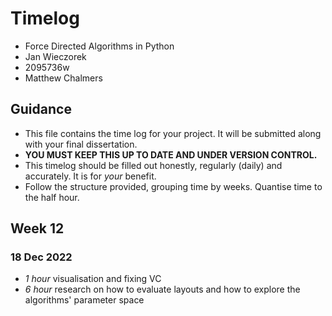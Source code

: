 # Timelog

* Force Directed Algorithms in Python
* Jan Wieczorek
* 2095736w
* Matthew Chalmers

## Guidance

* This file contains the time log for your project. It will be submitted along with your final dissertation.
* **YOU MUST KEEP THIS UP TO DATE AND UNDER VERSION CONTROL.**
* This timelog should be filled out honestly, regularly (daily) and accurately. It is for *your* benefit.
* Follow the structure provided, grouping time by weeks.  Quantise time to the half hour.


## Week 12

### 18 Dec 2022
* *1 hour* visualisation and fixing VC
* *6 hour* research on how to evaluate layouts and how to explore the algorithms' parameter space

